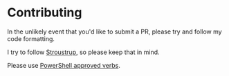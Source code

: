 # Contributing

In the unlikely event that you'd like to submit a PR, please try and follow my code formatting. 

I try to follow [Stroustrup](https://en.wikipedia.org/wiki/Indentation_style#Variant:_Stroustrup), so please keep that in mind.

Please use [PowerShell approved verbs](https://docs.microsoft.com/en-us/powershell/scripting/developer/cmdlet/approved-verbs-for-windows-powershell-commands?view=powershell-7).